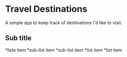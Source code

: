 # Travel Destinations

A simple app to keep track of destinations I'd like to visit.

## Sub title

*liste item
  *sub-list item
  *sub-list item
*list item
*list item